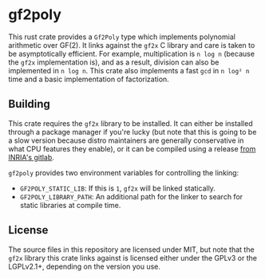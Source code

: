 # gf2poly

This rust crate provides a `Gf2Poly` type which implements polynomial arithmetic over GF(2).
It links against the `gf2x` C library and care is taken to be asymptotically efficient.
For example, multiplication is `n log n` (because the `gf2x` implementation is), and as a result, division can also be implemented in `n log n`.
This crate also implements a fast `gcd` in `n log² n` time and a basic implementation of factorization.

Building
--------
This crate requires the `gf2x` library to be installed.
It can either be installed through a package manager if you're lucky (but note that this is going to be a slow version because distro maintainers are generally conservative in what CPU features they enable), or it can be compiled using a release [from INRIA's gitlab](https://gitlab.inria.fr/gf2x/gf2x).

`gf2poly` provides two environment variables for controlling the linking:
 * `GF2POLY_STATIC_LIB`: If this is `1`, `gf2x` will be linked statically.
 * `GF2POLY_LIBRARY_PATH`: An additional path for the linker to search for static libraries at compile time.

License
-------
The source files in this repository are licensed under MIT, but note that the `gf2x` library this crate links against is licensed either under the GPLv3 or the LGPLv2.1+, depending on the version you use.